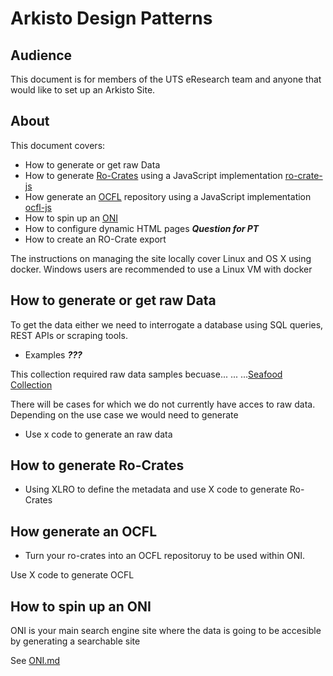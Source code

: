 
# Arkisto Design Patterns

## Audience

This document is for members of the UTS eResearch team and anyone that would like to set up an Arkisto Site.

## About

This document covers:

- How to generate or get raw Data 
- How to generate [Ro-Crates](https://www.researchobject.org/ro-crate/) using a JavaScript implementation [ro-crate-js](https://github.com/UTS-eResearch/ro-crate-js)
- How generate an [OCFL](https://ocfl.io) repository using a JavaScript implementation [ocfl-js](https://github.com/UTS-eResearch/ocfl-js)
- How to spin up an [ONI](https://github.com/UTS-eResearch/oni) 
- How to configure dynamic HTML pages ***Question for PT***
- How to create an RO-Crate export

The instructions on managing the site locally cover Linux and OS X using docker. 
Windows users are recommended to use a Linux VM with docker


## How to generate or get raw Data

To get the data either we need to interrogate a database using SQL queries, REST APIs or scraping tools.

- Examples ***???***

This collection required raw data samples becuase... ... ...[Seafood Collection](./examples/seafood)

There will be cases for which we do not currently have acces to raw data. Depending on the use case we would need to generate 

- Use x code to generate an raw data

## How to generate Ro-Crates

- Using XLRO to define the metadata and use X code to generate Ro-Crates

## How generate an OCFL

- Turn your ro-crates into an OCFL repositoruy to be used within ONI. 

Use X code to generate OCFL

## How to spin up an ONI

ONI is your main search engine site where the data is going to be accesible by generating a searchable site

See [ONI.md](./ONI.md)




